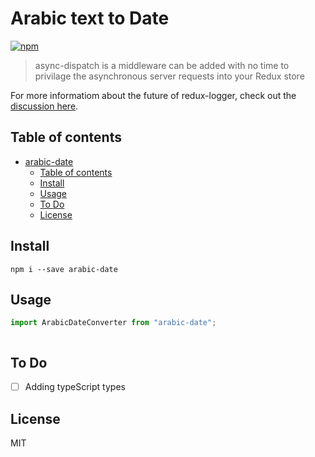 # Arabic text to Date

[![npm](https://img.shields.io/npm/v/arabic-date.svg?maxAge=2592000?style=plastic)](https://www.npmjs.com/package/async-dispatch)

> async-dispatch is a middleware can be added with no time to privilage the asynchronous server requests into your Redux store

For more informatiom about the future of redux-logger, check out the [discussion here](https://github.com/IbrahimShamma99/asynDispatch-middleware/issues).

## Table of contents

- [arabic-date](#arabic-date)
  - [Table of contents](#table-of-contents)
  - [Install](#install)
  - [Usage](#usage)
  - [To Do](#to-do)
  - [License](#license)

## Install

`npm i --save arabic-date`

## Usage

```javascript
import ArabicDateConverter from "arabic-date";
```

```js

```

## To Do

- [ ] Adding typeScript types

## License

MIT
